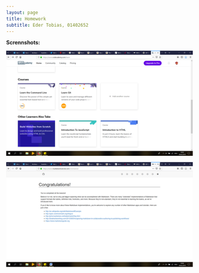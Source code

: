```yaml
---
layout: page
title: Homework 
subtitle: Eder Tobias, 01402652
---
```


**Scrennshots:**

![CodeAcademy](../img/GitCodeAc.png)

![MarkdownTut](../img/Markdown.png)
